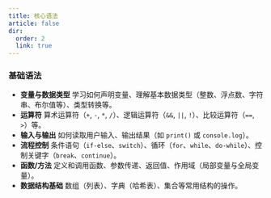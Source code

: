 ```yaml
---
title: 核心语法
article: false
dir:
  order: 2
  link: true
---
```


### 基础语法

- **变量与数据类型**
  学习如何声明变量、理解基本数据类型（整数、浮点数、字符串、布尔值等）、类型转换等。
- **运算符**
  算术运算符（`+`, `-`, `*`, `/`）、逻辑运算符（`&&`, `||`, `!`）、比较运算符（`==`, `>`）等。
- **输入与输出**
  如何读取用户输入、输出结果（如 `print()` 或 `console.log`）。
- **流程控制**
  条件语句（`if-else`、`switch`）、循环（`for`、`while`、`do-while`）、控制关键字（`break`、`continue`）。
- **函数/方法**
  定义和调用函数、参数传递、返回值、作用域（局部变量与全局变量）。
- **数据结构基础**
  数组（列表）、字典（哈希表）、集合等常用结构的操作。

